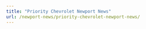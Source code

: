 ```yaml
---
title: "Priority Chevrolet Newport News"
url: /newport-news/priority-chevrolet-newport-news/
---
```

